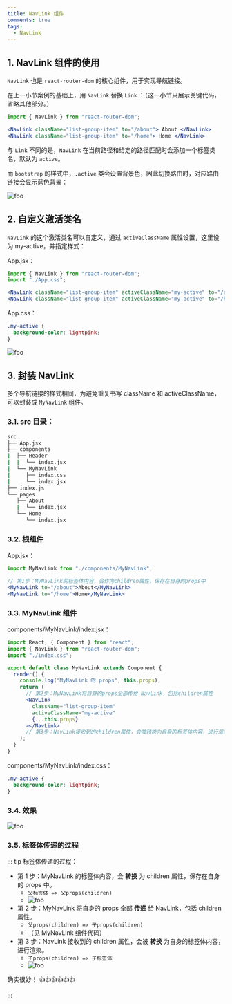 ```yaml
---
title: NavLink 组件
comments: true
tags:
  - NavLink
---
```


## 1. NavLink 组件的使用

`NavLink` 也是 `react-router-dom` 的核心组件，用于实现导航链接。

在上一小节案例的基础上，用 `NavLink` 替换 `Link` ：（这一小节只展示关键代码，省略其他部分。）

```jsx
import { NavLink } from "react-router-dom";

<NavLink className="list-group-item" to="/about"> About </NavLink>
<NavLink className="list-group-item" to="/home"> Home </NavLink>
```

与 `Link` 不同的是，`NavLink` 在当前路径和给定的路径匹配时会添加一个标签类名，默认为 `active`。

而 `bootstrap` 的样式中，`.active` 类会设置背景色，因此切换路由时，对应路由链接会显示蓝色背景：

<img class="zoomable" :src="$withBase('/images/screenshot/react/5/3/1.gif')" alt="foo">

## 2. 自定义激活类名

`NavLink` 的这个激活类名可以自定义，通过 `activeClassName` 属性设置，这里设为 my-active，并指定样式：

App.jsx：

```jsx
import { NavLink } from "react-router-dom";
import "./App.css";

<NavLink className="list-group-item" activeClassName="my-active" to="/about"> About </NavLink>
<NavLink className="list-group-item" activeClassName="my-active" to="/home"> Home </NavLink>
```

App.css：

```css
.my-active {
  background-color: lightpink;
}
```

<img class="zoomable" :src="$withBase('/images/screenshot/react/5/3/2.gif')" alt="foo">

## 3. 封装 NavLink

多个导航链接的样式相同，为避免重复书写 className 和 activeClassName， 可以封装成 `MyNavLink` 组件。

### 3.1. src 目录：

```sh
src
├── App.jsx
├── components
|  ├── Header
|  |  └── index.jsx
|  └── MyNavLink
|     ├── index.css
|     └── index.jsx
├── index.js
└── pages
   ├── About
   |  └── index.jsx
   └── Home
      └── index.jsx
```

### 3.2. 根组件

App.jsx：

```jsx
import MyNavLink from "./components/MyNavLink";

// 第1步：MyNavLink的标签体内容，会作为children属性，保存在自身的props中
<MyNavLink to="/about">About</MyNavLink>
<MyNavLink to="/home">Home</MyNavLink>
```

### 3.3. MyNavLink 组件

components/MyNavLink/index.jsx：

```jsx
import React, { Component } from "react";
import { NavLink } from "react-router-dom";
import "./index.css";

export default class MyNavLink extends Component {
  render() {
    console.log("MyNavLink 的 props", this.props);
    return (
      // 第2步：MyNavLink将自身的props全部传给 NavLink，包括children属性
      <NavLink
        className="list-group-item"
        activeClassName="my-active"
        {...this.props}
      ></NavLink>
      // 第3步：NavLink接收到的children属性，会被转换为自身的标签体内容，进行渲染
    );
  }
}
```

components/MyNavLink/index.css：

```css
.my-active {
  background-color: lightpink;
}
```

### 3.4. 效果

<img class="zoomable" :src="$withBase('/images/screenshot/react/5/3/3.gif')" alt="foo">

### 3.5. 标签体传递的过程

::: tip 标签体传递的过程：

- 第 1 步：MyNavLink 的标签体内容，会 **转换** 为 children 属性，保存在自身的 props 中。
  - `父标签体 => 父props(children)`
  - <img class="zoomable" :src="$withBase('/images/screenshot/react/5/3/4.png')" alt="foo">
- 第 2 步：MyNavLink 将自身的 props 全部 **传递** 给 NavLink，包括 children 属性。
  - `父props(children) => 子props(children)`
  - （见 MyNavLink 组件代码）
- 第 3 步：NavLink 接收到的 children 属性，会被 **转换** 为自身的标签体内容，进行渲染。
  - `子props(children) => 子标签体`
  - <img class="zoomable" :src="$withBase('/images/screenshot/react/5/3/5.png')" alt="foo">

确实很妙！ 👍👍👍👍👍👍

:::

